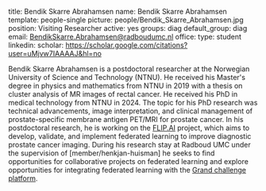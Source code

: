 title: Bendik Skarre Abrahamsen
name: Bendik Skarre Abrahamsen
template: people-single
picture: people/Bendik_Skarre_Abrahamsen.jpg
position: Visiting Researcher
active: yes
groups: diag
default_group: diag
email: BendikSkarre.Abrahamsen@radboudumc.nl
office: 
type: student
linkedin: 
scholar: https://scholar.google.com/citations?user=uMjvw7IAAAAJ&hl=no

Bendik Skarre Abrahamsen is a postdoctoral researcher at the Norwegian University of Science and Technology (NTNU). He received his Master's degree in physics and mathematics from NTNU in 2019 with a thesis on cluster analysis of MR images of rectal cancer. He received his PhD in medical technology from NTNU in 2024. The topic for his PhD research was technical advancements, image interpretation, and clinical management of prostate-specific membrane antigen PET/MRI for prostate cancer. In his postdoctoral research, he is working on the [FLIP.AI](https://www.ntnu.edu/isb/flipai#/view/about) project, which aims to develop, validate, and implement federated learning to improve diagnostic prostate cancer imaging. During his research stay at Radboud UMC under the supervision of [member/henkjan-huisman] he seeks to find opportunities for collaborative projects on federated learning and explore opportunities for integrating federated learning with the [Grand challenge platform](https://grand-challenge.org/).